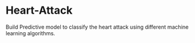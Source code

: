 # Heart-Attack
Build Predictive model to classify the heart attack using different machine learning algorithms.
